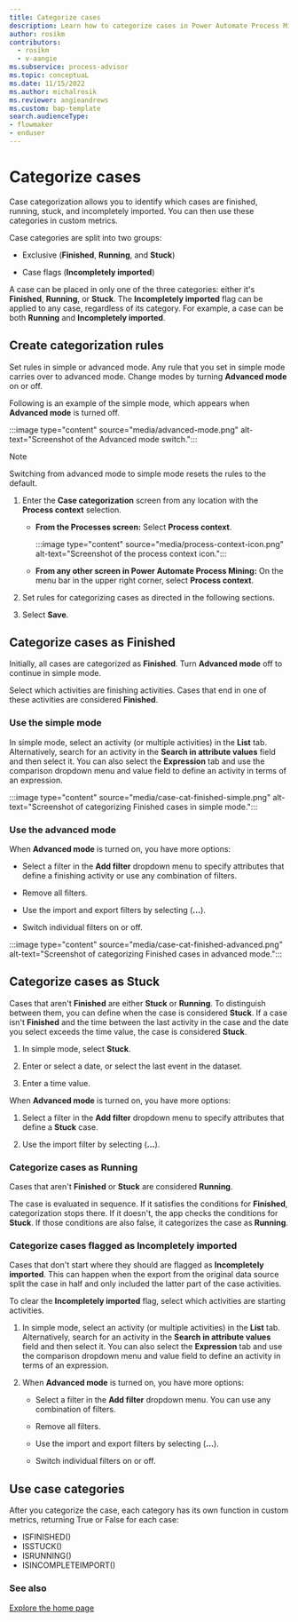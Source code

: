 ```yaml
---
title: Categorize cases
description: Learn how to categorize cases in Power Automate Process Mining.
author: rosikm
contributors:
  - rosikm
  - v-aangie
ms.subservice: process-advisor
ms.topic: conceptuaL
ms.date: 11/15/2022
ms.author: michalrosik
ms.reviewer: angieandrews
ms.custom: bap-template
search.audienceType:
- flowmaker
- enduser
---
```


# Categorize cases

Case categorization allows you to identify which cases are finished, running, stuck, and incompletely imported. You can then use these categories in custom metrics.

Case categories are split into two groups:

- Exclusive (**Finished**, **Running**, and **Stuck**)

- Case flags (**Incompletely imported**)

A case can be placed in only one of the three categories: either it's **Finished**, **Running**, or **Stuck**. The **Incompletely imported** flag can be applied to any case, regardless of its category. For example, a case can be both **Running** and **Incompletely imported**.

## Create categorization rules

Set rules in simple or advanced mode. Any rule that you set in simple mode carries over to advanced mode. Change modes by turning **Advanced mode** on or off.

Following is an example of the simple mode, which appears when **Advanced mode** is turned off.

:::image type="content" source="media/advanced-mode.png" alt-text="Screenshot of the Advanced mode switch.":::

> [!NOTE]
>
> Switching from advanced mode to simple mode resets the rules to the default.

1. Enter the **Case categorization** screen from any location with the **Process context** selection.

    - **From the Processes screen:** Select **Process context**.

        :::image type="content" source="media/process-context-icon.png" alt-text="Screenshot of the process context icon.":::

    - **From any other screen in Power Automate Process Mining:** On the menu bar in the upper right corner, select **Process context**.

1. Set rules for categorizing cases as directed in the following sections.

1. Select **Save**.

## Categorize cases as Finished

Initially, all cases are categorized as **Finished**. Turn **Advanced mode** off to continue in simple mode.

Select which activities are finishing activities. Cases that end in one of these activities are considered **Finished**.

### Use the simple mode

In simple mode, select an activity (or multiple activities) in the **List** tab. Alternatively, search for an activity in the **Search in attribute values** field and then select it. You can also select the **Expression** tab and use the comparison dropdown menu and value field to define an activity in terms of an expression.

:::image type="content" source="media/case-cat-finished-simple.png" alt-text="Screenshot of categorizing Finished cases in simple mode.":::

### Use the advanced mode

When **Advanced mode** is turned on, you have more options:

- Select a filter in the **Add filter** dropdown menu to specify attributes that define a finishing activity or use any combination of filters.

- Remove all filters.

- Use the import and export filters by selecting (**...**).

- Switch individual filters on or off.

:::image type="content" source="media/case-cat-finished-advanced.png" alt-text="Screenshot of categorizing Finished cases in advanced mode.":::

## Categorize cases as Stuck

Cases that aren't **Finished** are either **Stuck** or **Running**. To distinguish between them, you can define when the case is considered **Stuck**. If a case isn't **Finished** and the time between the last activity in the case and the date you select exceeds the time value, the case is considered **Stuck**.

1. In simple mode, select **Stuck**.

1. Enter or select a date, or select the last event in the dataset.

1. Enter a time value.

When **Advanced mode** is turned on, you have more options:

1. Select a filter in the **Add filter** dropdown menu to specify attributes that define a **Stuck** case.

1. Use the import filter by selecting (**...**).

### Categorize cases as Running

Cases that aren't **Finished** or **Stuck** are considered **Running**.

The case is evaluated in sequence. If it satisfies the conditions for **Finished**, categorization stops there. If it doesn't, the app checks the conditions for **Stuck**. If those conditions are also false, it categorizes the case as **Running**.

### Categorize cases flagged as Incompletely imported

Cases that don't start where they should are flagged as **Incompletely imported**. This can happen when the export from the original data source split the case in half and only included the latter part of the case activities.

To clear the **Incompletely imported** flag, select which activities are starting activities.

1. In simple mode, select an activity (or multiple activities) in the **List** tab. Alternatively, search for an activity in the **Search in attribute values** field and then select it. You can also select the **Expression** tab and use the comparison dropdown menu and value field to define an activity in terms of an expression.

1. When **Advanced mode** is turned on, you have more options:

    - Select a filter in the **Add filter** dropdown menu. You can use any combination of filters.

    - Remove all filters.

    - Use the import and export filters by selecting (**...**).

    - Switch individual filters on or off.

## Use case categories

After you categorize the case, each category has its own function in custom metrics, returning True or False for each case:

- ISFINISHED()
- ISSTUCK()
- ISRUNNING()
- ISINCOMPLETEIMPORT()

### See also

[Explore the home page](process-hub.md)

